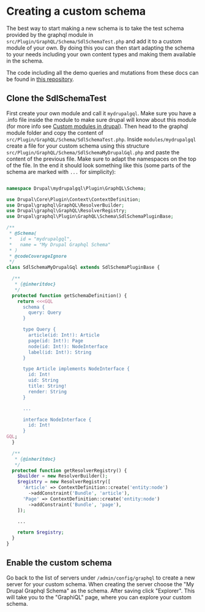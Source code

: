 # Creating a custom schema

The best way to start making a new schema is to take the test schema provided by the graphql module in `src/Plugin/GraphQL/Schema/SdlSchemaTest.php` and add it to a custom module of your own. By doing this you can then start adapting the schema to your needs including your own content types and making them available in the schema.

 The code including all the demo queries and mutations from these docs can be found in [this repository](https://github.com/joaogarin/mydrupalgql).

## Clone the SdlSchemaTest

First create your own module and call it `mydrupalgql`. Make sure you have a .info file inside the module to make sure drupal will know about this module (for more info see [Custom modules in drupal](https://www.drupal.org/docs/8/creating-custom-modules)).
Then head to the graphql module folder and copy the content of `src/Plugin/GraphQL/Schema/SdlSchemaTest.php`.
Inside `modules/mydrupalgql` create a file for your custom schema using this structure `src/Plugin/GraphQL/Schema/SdlSchemaMyDrupalGql.php` and paste the content of the previous file. Make sure to adapt the namespaces on the top of the file. In the end it should look something like this (some parts of the schema are marked with `...` for simplicity):

```php

namespace Drupal\mydrupalgql\Plugin\GraphQL\Schema;

use Drupal\Core\Plugin\Context\ContextDefinition;
use Drupal\graphql\GraphQL\ResolverBuilder;
use Drupal\graphql\GraphQL\ResolverRegistry;
use Drupal\graphql\Plugin\GraphQL\Schema\SdlSchemaPluginBase;

/**
 * @Schema(
 *   id = "mydrupalgql",
 *   name = "My Drupal Graphql Schema"
 * )
 * @codeCoverageIgnore
 */
class SdlSchemaMyDrupalGql extends SdlSchemaPluginBase {

  /**
   * {@inheritdoc}
   */
  protected function getSchemaDefinition() {
    return <<<GQL
      schema {
        query: Query
      }

      type Query {
        article(id: Int!): Article
        page(id: Int!): Page
        node(id: Int!): NodeInterface
        label(id: Int!): String
      }

      type Article implements NodeInterface {
        id: Int!
        uid: String
        title: String!
        render: String
      }

      ...

      interface NodeInterface {
        id: Int!
      }
GQL;
  }

  /**
   * {@inheritdoc}
   */
  protected function getResolverRegistry() {
    $builder = new ResolverBuilder();
    $registry = new ResolverRegistry([
      'Article' => ContextDefinition::create('entity:node')
        ->addConstraint('Bundle', 'article'),
      'Page' => ContextDefinition::create('entity:node')
        ->addConstraint('Bundle', 'page'),
    ]);

    ...

    return $registry;
  }
}
```

## Enable the custom schema

Go back to the list of servers under `/admin/config/graphql` to create a new server for your custom schema. When creating the server choose the "My Drupal Graphql Schema" as the schema. After saving click "Explorer". This will take you to the "GraphiQL" page, where you can explore your custom schema.

